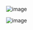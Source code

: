 ![image](https://github.com/GBlanch/Portfolio/assets/136500426/be0c48da-1922-47f0-8e5d-b01127f7f3d8)

![image](https://github.com/GBlanch/Portfolio/assets/136500426/b535eed4-c648-4f4f-8cf3-8a2fc828877d)


